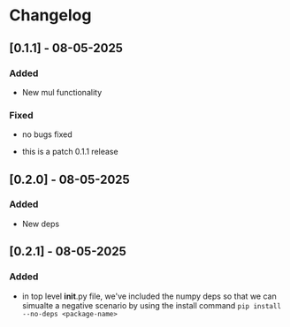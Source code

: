 # Changelog

## [0.1.1] - 08-05-2025

### Added
- New mul functionality
### Fixed
- no bugs fixed 

- this is a patch 0.1.1 release

## [0.2.0] - 08-05-2025
### Added
- New deps

## [0.2.1] - 08-05-2025
### Added 
- in top level __init__.py file, we've included the numpy deps so that we can simualte a negative scenario 
by using the install command `pip install --no-deps <package-name>`
